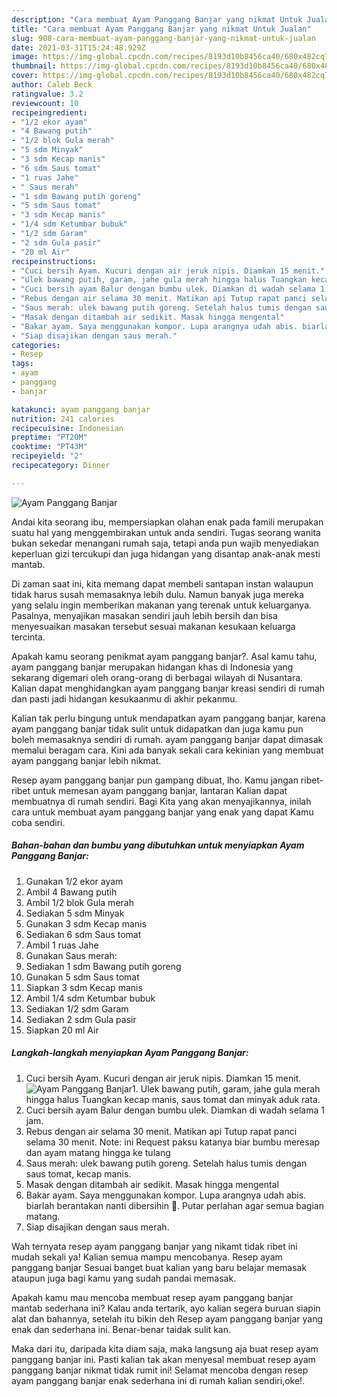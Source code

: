 ```yaml
---
description: "Cara membuat Ayam Panggang Banjar yang nikmat Untuk Jualan"
title: "Cara membuat Ayam Panggang Banjar yang nikmat Untuk Jualan"
slug: 908-cara-membuat-ayam-panggang-banjar-yang-nikmat-untuk-jualan
date: 2021-03-31T15:24:48.929Z
image: https://img-global.cpcdn.com/recipes/8193d10b8456ca40/680x482cq70/ayam-panggang-banjar-foto-resep-utama.jpg
thumbnail: https://img-global.cpcdn.com/recipes/8193d10b8456ca40/680x482cq70/ayam-panggang-banjar-foto-resep-utama.jpg
cover: https://img-global.cpcdn.com/recipes/8193d10b8456ca40/680x482cq70/ayam-panggang-banjar-foto-resep-utama.jpg
author: Caleb Beck
ratingvalue: 3.2
reviewcount: 10
recipeingredient:
- "1/2 ekor ayam"
- "4 Bawang putih"
- "1/2 blok Gula merah"
- "5 sdm Minyak"
- "3 sdm Kecap manis"
- "6 sdm Saus tomat"
- "1 ruas Jahe"
- " Saus merah"
- "1 sdm Bawang putih goreng"
- "5 sdm Saus tomat"
- "3 sdm Kecap manis"
- "1/4 sdm Ketumbar bubuk"
- "1/2 sdm Garam"
- "2 sdm Gula pasir"
- "20 ml Air"
recipeinstructions:
- "Cuci bersih Ayam. Kucuri dengan air jeruk nipis. Diamkan 15 menit."
- "Ulek bawang putih, garam, jahe gula merah hingga halus Tuangkan kecap manis, saus tomat dan minyak aduk rata."
- "Cuci bersih ayam Balur dengan bumbu ulek. Diamkan di wadah selama 1 jam."
- "Rebus dengan air selama 30 menit. Matikan api Tutup rapat panci selama 30 menit. Note: ini Request paksu katanya biar bumbu meresap dan ayam matang hingga ke tulang"
- "Saus merah: ulek bawang putih goreng. Setelah halus tumis dengan saus tomat, kecap manis."
- "Masak dengan ditambah air sedikit. Masak hingga mengental"
- "Bakar ayam. Saya menggunakan kompor. Lupa arangnya udah abis. biarlah berantakan nanti dibersihin 🤭. Putar perlahan agar semua bagian matang."
- "Siap disajikan dengan saus merah."
categories:
- Resep
tags:
- ayam
- panggang
- banjar

katakunci: ayam panggang banjar 
nutrition: 241 calories
recipecuisine: Indonesian
preptime: "PT20M"
cooktime: "PT43M"
recipeyield: "2"
recipecategory: Dinner

---
```



![Ayam Panggang Banjar](https://img-global.cpcdn.com/recipes/8193d10b8456ca40/680x482cq70/ayam-panggang-banjar-foto-resep-utama.jpg)

Andai kita seorang ibu, mempersiapkan olahan enak pada famili merupakan suatu hal yang menggembirakan untuk anda sendiri. Tugas seorang  wanita bukan sekedar menangani rumah saja, tetapi anda pun wajib menyediakan keperluan gizi tercukupi dan juga hidangan yang disantap anak-anak mesti mantab.

Di zaman  saat ini, kita memang dapat membeli santapan instan walaupun tidak harus susah memasaknya lebih dulu. Namun banyak juga mereka yang selalu ingin memberikan makanan yang terenak untuk keluarganya. Pasalnya, menyajikan masakan sendiri jauh lebih bersih dan bisa menyesuaikan masakan tersebut sesuai makanan kesukaan keluarga tercinta. 



Apakah kamu seorang penikmat ayam panggang banjar?. Asal kamu tahu, ayam panggang banjar merupakan hidangan khas di Indonesia yang sekarang digemari oleh orang-orang di berbagai wilayah di Nusantara. Kalian dapat menghidangkan ayam panggang banjar kreasi sendiri di rumah dan pasti jadi hidangan kesukaanmu di akhir pekanmu.

Kalian tak perlu bingung untuk mendapatkan ayam panggang banjar, karena ayam panggang banjar tidak sulit untuk didapatkan dan juga kamu pun boleh memasaknya sendiri di rumah. ayam panggang banjar dapat dimasak memalui beragam cara. Kini ada banyak sekali cara kekinian yang membuat ayam panggang banjar lebih nikmat.

Resep ayam panggang banjar pun gampang dibuat, lho. Kamu jangan ribet-ribet untuk memesan ayam panggang banjar, lantaran Kalian dapat membuatnya di rumah sendiri. Bagi Kita yang akan menyajikannya, inilah cara untuk membuat ayam panggang banjar yang enak yang dapat Kamu coba sendiri.

<!--inarticleads1-->

##### Bahan-bahan dan bumbu yang dibutuhkan untuk menyiapkan Ayam Panggang Banjar:

1. Gunakan 1/2 ekor ayam
1. Ambil 4 Bawang putih
1. Ambil 1/2 blok Gula merah
1. Sediakan 5 sdm Minyak
1. Gunakan 3 sdm Kecap manis
1. Sediakan 6 sdm Saus tomat
1. Ambil 1 ruas Jahe
1. Gunakan  Saus merah:
1. Sediakan 1 sdm Bawang putih goreng
1. Gunakan 5 sdm Saus tomat
1. Siapkan 3 sdm Kecap manis
1. Ambil 1/4 sdm Ketumbar bubuk
1. Sediakan 1/2 sdm Garam
1. Sediakan 2 sdm Gula pasir
1. Siapkan 20 ml Air




<!--inarticleads2-->

##### Langkah-langkah menyiapkan Ayam Panggang Banjar:

1. Cuci bersih Ayam. Kucuri dengan air jeruk nipis. Diamkan 15 menit.
<img src="https://img-global.cpcdn.com/steps/1bf0f00dd8822d18/160x128cq70/ayam-panggang-banjar-langkah-memasak-1-foto.jpg" alt="Ayam Panggang Banjar">1. Ulek bawang putih, garam, jahe gula merah hingga halus Tuangkan kecap manis, saus tomat dan minyak aduk rata.
1. Cuci bersih ayam Balur dengan bumbu ulek. Diamkan di wadah selama 1 jam.
1. Rebus dengan air selama 30 menit. Matikan api Tutup rapat panci selama 30 menit. Note: ini Request paksu katanya biar bumbu meresap dan ayam matang hingga ke tulang
1. Saus merah: ulek bawang putih goreng. Setelah halus tumis dengan saus tomat, kecap manis.
1. Masak dengan ditambah air sedikit. Masak hingga mengental
1. Bakar ayam. Saya menggunakan kompor. Lupa arangnya udah abis. biarlah berantakan nanti dibersihin 🤭. Putar perlahan agar semua bagian matang.
1. Siap disajikan dengan saus merah.




Wah ternyata resep ayam panggang banjar yang nikamt tidak ribet ini mudah sekali ya! Kalian semua mampu mencobanya. Resep ayam panggang banjar Sesuai banget buat kalian yang baru belajar memasak ataupun juga bagi kamu yang sudah pandai memasak.

Apakah kamu mau mencoba membuat resep ayam panggang banjar mantab sederhana ini? Kalau anda tertarik, ayo kalian segera buruan siapin alat dan bahannya, setelah itu bikin deh Resep ayam panggang banjar yang enak dan sederhana ini. Benar-benar taidak sulit kan. 

Maka dari itu, daripada kita diam saja, maka langsung aja buat resep ayam panggang banjar ini. Pasti kalian tak akan menyesal membuat resep ayam panggang banjar nikmat tidak rumit ini! Selamat mencoba dengan resep ayam panggang banjar enak sederhana ini di rumah kalian sendiri,oke!.

